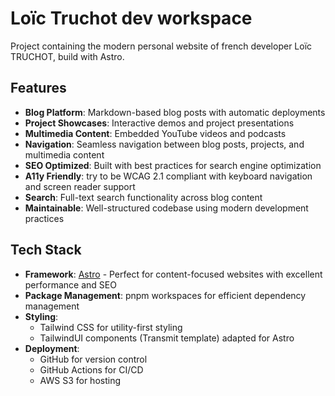 # Loïc Truchot dev workspace

Project containing the modern personal website of french developer Loïc TRUCHOT, build with Astro.

## Features

- **Blog Platform**: Markdown-based blog posts with automatic deployments 
- **Project Showcases**: Interactive demos and project presentations
- **Multimedia Content**: Embedded YouTube videos and podcasts
- **Navigation**: Seamless navigation between blog posts, projects, and multimedia content
- **SEO Optimized**: Built with best practices for search engine optimization
- **A11y Friendly**: try to be WCAG 2.1 compliant with keyboard navigation and screen reader support
- **Search**: Full-text search functionality across blog content
- **Maintainable**: Well-structured codebase using modern development practices

## Tech Stack

- **Framework**: [Astro](https://astro.build/) - Perfect for content-focused websites with excellent performance and SEO
- **Package Management**: pnpm workspaces for efficient dependency management
- **Styling**: 
  - Tailwind CSS for utility-first styling
  - TailwindUI components (Transmit template) adapted for Astro
- **Deployment**:
  - GitHub for version control
  - GitHub Actions for CI/CD
  - AWS S3 for hosting



